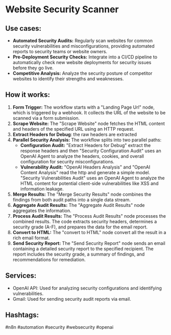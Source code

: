 # Website Security Scanner

## Use cases:

-   **Automated Security Audits:** Regularly scan websites for common security vulnerabilities and misconfigurations, providing automated reports to security teams or website owners.
-   **Pre-Deployment Security Checks:** Integrate into a CI/CD pipeline to automatically check new website deployments for security issues before they go live.
-   **Competitive Analysis:** Analyze the security posture of competitor websites to identify their strengths and weaknesses.

## How it works:

1.  **Form Trigger:** The workflow starts with a "Landing Page Url" node, which is triggered by a webhook. It collects the URL of the website to be scanned via a form submission.
2.  **Scrape Website:** The "Scrape Website" node fetches the HTML content and headers of the specified URL using an HTTP request.
3.  **Extract Headers for Debug**: the raw headers are extracted
4.  **Parallel Security Analysis:** The workflow splits into two parallel paths:
    *   **Configuration Audit:** "Extract Headers for Debug" extract the response headers and then "Security Configuration Audit" uses an OpenAI Agent to analyze the headers, cookies, and overall configuration for security misconfigurations.
    *   **Vulnerability Audit:** "OpenAI Headers Analysis" and "OpenAI Content Analysis" read the http and generate a simple model. "Security Vulnerabilities Audit" uses an OpenAI Agent to analyze the HTML content for potential client-side vulnerabilities like XSS and information leakage.
5.  **Merge Results:** The "Merge Security Results" node combines the findings from both audit paths into a single data stream.
6.  **Aggregate Audit Results:** The "Aggregate Audit Results" node aggregates the information.
7.  **Process Audit Results:** The "Process Audit Results" node processes the combined results. The code extracts security headers, determines a security grade (A-F), and prepares the data for the email report.
8.  **Convert to HTML:** The "convert to HTML" node convert all the result in a rich email format.
9.  **Send Security Report:** The "Send Security Report" node sends an email containing a detailed security report to the specified recipient. The report includes the security grade, a summary of findings, and recommendations for remediation.

## Services:

-   OpenAI API: Used for analyzing security configurations and identifying vulnerabilities.
-   Gmail: Used for sending security audit reports via email.

## Hashtags:

#n8n #automation #security #websecurity #openai
